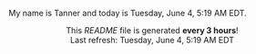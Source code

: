 My name is Tanner and today is Tuesday, June 4, 5:19 AM EDT.

<p align="center">This <i>README</i> file is generated <b>every 3 hours</b>!</br>Last refresh: Tuesday, June 4, 5:19 AM EDT<br /></p>
